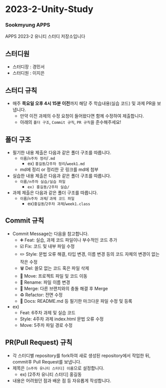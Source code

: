 # 2023-2-Unity-Study

### Sookmyung APPS

APPS 2023-2 유니티 스터디 저장소입니다

## 스터디원

- 스터디장 : 경민서
- 스터디원 : 이지은

## 스터디 규칙

- 매주 **목요일 오후 4시 15분 이전**까지 해당 주 학습내용(실습 코드) 및 과제 PR을 보냅니다.
    - 만약 이전 과제의 수정 요청이 들어왔다면 함께 수정하여 제출합니다.
    - 아래의 `폴더 구조`, `Commit 규칙`, `PR 규칙`을 준수해주세요!

## 폴더 구조

- 필기한 내용 제출은 다음과 같은 폴더 구조를 따릅니다.
    - `이름`/`n주차 정리`/`.md`
        - ex) `홍길동`/`2주차 정리`/`week1.md`
    - md에 정리 or 정리한 곳 링크를 md에 첨부
- 실습한 내용 제출은 다음과 같은 폴더 구조를 따릅니다.
    - `이름/n주차 실습/실습 파일`
        - `ex) 홍길동/2주차 실습/`
- 과제 제출은 다음과 같은 폴더 구조를 따릅니다.
    - `이름`/`n주차 과제`/ `과제 코드 파일`
        - ex)`홍길동`/`2주차 과제`/`week1.class`

## Commit 규칙

- Commit Message는 다음을 참고합니다.
    - ➕ Feat: 실습, 과제 코드 파일이나 부수적인 코드 추가
    - ☑️ Fix: 코드 및 내부 파일 수정
    - ✏️ Style: 문법 오류 해결, 타입 변경, 이름 변경 등의 코드 자체의 변경이 없는 작은 수정
    - 🗑️ Del: 쓸모 없는 코드 혹은 파일 삭제
    - 🚚 Move: 프로젝트 파일 및 코드 이동
    - 📛 Rename: 파일 이름 변경
    - 🔀 Merge: 다른 브랜치와의 충돌 해결 후 Merge
    - ♻️ Refactor: 전면 수정
    - 📝 Docs: README.md 등 필기한 마크다운 파일 수정 및 등록
- ex)
    - Feat: 6주차 과제 및 실습 코드
    - Style: 4주차 과제 index.html 문법 오류 수정
    - Move: 5주차 파일 경로 수정

## PR(Pull Request) 규칙

- 각 스터디별 repository를 fork하여 새로 생성된 repository에서 작업한 뒤, commit후 Pull Request를 보냅니다.
- 제목은 `[n주차 유니티 스터디] 이름`으로 설정합니다.
    - ex) [2주차 유니티 스터디] 홍길동
- 내용은 어려웠던 점과 배운 점 등 자유롭게 작성합니다.
